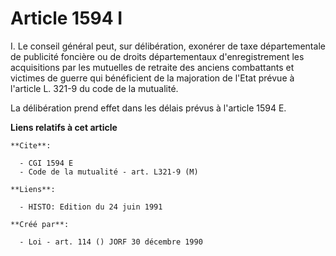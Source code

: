 # Article 1594 I

I. Le conseil général peut, sur délibération, exonérer de taxe départementale de publicité foncière ou de droits
départementaux d'enregistrement les acquisitions par les mutuelles de retraite des anciens combattants et victimes de guerre
qui bénéficient de la majoration de l'Etat prévue à l'article L. 321-9 du code de la mutualité.

La délibération prend effet dans les délais prévus à l'article 1594 E.

**Liens relatifs à cet article**

	**Cite**:

	  - CGI 1594 E
	  - Code de la mutualité - art. L321-9 (M)

	**Liens**:

	  - HISTO: Edition du 24 juin 1991

	**Créé par**:

	  - Loi - art. 114 () JORF 30 décembre 1990
